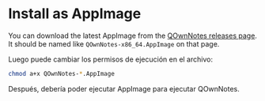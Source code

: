 # Install as AppImage

You can download the latest AppImage from the [QOwnNotes releases page](https://github.com/pbek/QOwnNotes/releases). It should be named like `QOwnNotes-x86_64.AppImage` on that page.

Luego puede cambiar los permisos de ejecución en el archivo:

```bash
chmod a+x QOwnNotes-*.AppImage
```

Después, debería poder ejecutar AppImage para ejecutar QOwnNotes.
